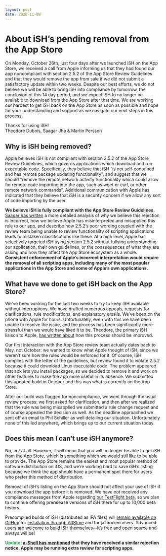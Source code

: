 ```yaml
---
layout: post
date: 2020-11-08
---
```


# About iSH’s pending removal from the App Store
On Monday, October 26th, just four days after we launched iSH on the App Store, we received a call from Apple informing us that they had found our app noncompliant with section 2.5.2 of the App Store Review Guidelines and that they would remove the app from sale if we did not submit a satisfactory update within two weeks. Despite our best efforts, we do not believe we will be able to bring iSH into compliance by tomorrow, the conclusion of this 14 day period, and we expect iSH to no longer be available to download from the App Store after that time. We are working our hardest to get iSH back on the App Store as soon as possible and hope for your understanding and support as we navigate our next steps in this process.

Thanks for using iSH!  
Theodore Dubois, Saagar Jha & Martin Persson

## Why is iSH being removed?
Apple believes iSH is not compliant with section 2.5.2 of the App Store Review Guidelines, which governs applications which download and run executable code. Specifically, they believe that iSH “is not self-contained and has remote package updating functionality”, and suggest that we should “remove the remote network activity functionality which could allow for remote code importing into the app, such as wget or curl, or other remote network commands”. Additional communication with Apple has indicated that they believe that iSH is a security concern if we allow any sort of code importing by the user.

**We believe iSH is fully compliant with the App Store Review Guidelines.** [Saagar has written](https://saagarjha.com/blog/2020/11/08/fixing-section-2-5-2/) a more detailed analysis of why we believe this rejection is incorrect, how we believe Apple has misinterpreted and misapplied this rule to our app, and describe how 2.5.2’s poor wording coupled with the review team being unable to review functionality of scripting applications leads to mistaken classifications like these. At a high level, Apple has selectively targeted iSH using section 2.5.2 without fullying understanding our application, their own guidelines, or the consequences of what they are asking and how they affect the App Store ecosystem as a whole. **Consistent enforcement of Apple’s incorrect interpretation would require the removal of all scripting apps, including many of the most popular applications in the App Store and some of Apple’s own applications.**

## What have we done to get iSH back on the App Store?
We've been working for the last two weeks to try to keep iSH available without interruptions. We have drafted numerous appeals, requests for clarifications, rule modifications, and explanatory emails. We’ve been on the phone with Apple for hours. Unfortunately, even with this we have been unable to resolve the issue, and the process has been significantly more stressful than we would have liked it to be. Theodore, the primary iSH liaison to Apple, [has written about](https://tbodt.com/2020/11/08/app-review-experiences.html) how this process should be improved.

Our first interaction with the App Store review team actually dates back to May, not October: we wanted to know what Apple thought of iSH, since we weren’t sure how the rules would be enforced for it. Of course, iSH complies with the letter of the guidelines, but review found it to violate 2.5.2 because it could download Linux executable code. The problem appeared that apk lets you install packages, so we decided to remove it and work on other features to make the app more useful in its absence. We submitted this updated build in October and this was what is currently on the App Store.

After our build was flagged for noncompliance, we went through the usual review process: we first asked for clarification, and then after we realized that the rule was being misapplied we submitted a rule change request and of course appealed the decision as well. As the deadline approached we sent off an email to Phil Schiller as well detailing our situation. Unfortunately none of this led anywhere, which brings up to our current situation today.

## Does this mean I can’t use iSH anymore?
No, not at all. However, it will mean that you will no longer be able to get iSH from the App Store, which is something which we would still like to be able to provide. The App Store remains the easiest and most popular method of software distribution on iOS, and we’re working hard to save iSH’s listing because we think the app should have a permanent spot there for users who prefer this method of distribution.

Removal of iSH’s listing on the App Store should not affect your use of iSH if you download the app before it is removed. We have not received any compliance messages from Apple regarding [our TestFlight beta](https://testflight.apple.com/join/97i7KM8O), so we plan to continue offering prerelease versions of iSH there for up to 10,000 beta testers.

Precompiled builds of iSH (distributed as IPA files) will [remain available on GitHub](https://github.com/ish-app/ish/releases) for [installation through AltStore](https://ish.app/altstore) and for jailbroken users. Advanced users are welcome to [build iSH](https://github.com/ish-app/ish#build-for-ios) themselves—it’s free and open source and always will be!

<div class="bubble"><strong><span style="color: #32a852">Update</span>: <a href="https://twitter.com/a_Shell_iOS/status/1325526061099196416">a-Shell has mentioned</a> that they have received a similar rejection notice. Apple may be running extra review for scripting apps.</strong></div>
